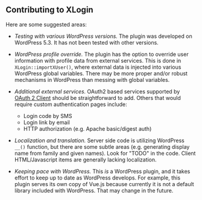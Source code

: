 ## Contributing to XLogin ##

Here are some suggested areas:

* *Testing with various WordPress versions.* The plugin was developed
  on WordPress 5.3. It has not been tested with other versions.

* *WordPress profile override.* The plugin has the option to override
  user information with profile data from external services. This is
  done in `XLogin::importXUser()`, where external data is injected
  into various WordPress global variables. There may be more proper
  and/or robust mechanisms in WordPress than messing with global
  variables.

* *Additional external services.* OAuth2 based services supported by
  [OAuth 2 Client](https://oauth2-client.thephpleague.com/) should
  be straightforward to add. Others that would require custom
  authentication pages include:
  - Login code by SMS
  - Login link by email
  - HTTP authorization (e.g. Apache basic/digest auth)

* *Localization and translation.* Server side code is utilizing
  WordPress `__()` function, but there are some subtle areas
  (e.g. generating display name from family and given names).
  Look for "TODO" in the code. Client HTML/Javascript items are
  generally lacking localization.

* *Keeping pace with WordPress.* This *is* a WordPress plugin, and it
  takes effort to keep up to date as WordPress develops. For example,
  this plugin serves its own copy of Vue.js because currently it is
  not a default library included with WordPress. That may change in
  the future.
